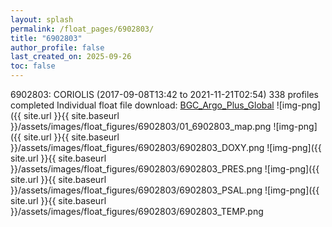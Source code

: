 ```yaml
---
layout: splash
permalink: /float_pages/6902803/
title: "6902803"
author_profile: false
last_created_on: 2025-09-26
toc: false
---
```

 
6902803: CORIOLIS (2017-09-08T13:42 to 2021-11-21T02:54)
338 profiles completed
Individual float file download: [BGC_Argo_Plus_Global](https://ftp.soest.hawaii.edu/bgc_argo_plus/Individual_Floats/outliers_removed/6902803_Sprof_processed.nc)
![img-png]({{ site.url }}{{ site.baseurl }}/assets/images/float_figures/6902803/01_6902803_map.png
![img-png]({{ site.url }}{{ site.baseurl }}/assets/images/float_figures/6902803/6902803_DOXY.png
![img-png]({{ site.url }}{{ site.baseurl }}/assets/images/float_figures/6902803/6902803_PRES.png
![img-png]({{ site.url }}{{ site.baseurl }}/assets/images/float_figures/6902803/6902803_PSAL.png
![img-png]({{ site.url }}{{ site.baseurl }}/assets/images/float_figures/6902803/6902803_TEMP.png
